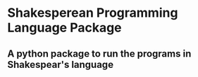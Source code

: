 # Shakesperean Programming Language Package

## A python package to run the programs in Shakespear's language
